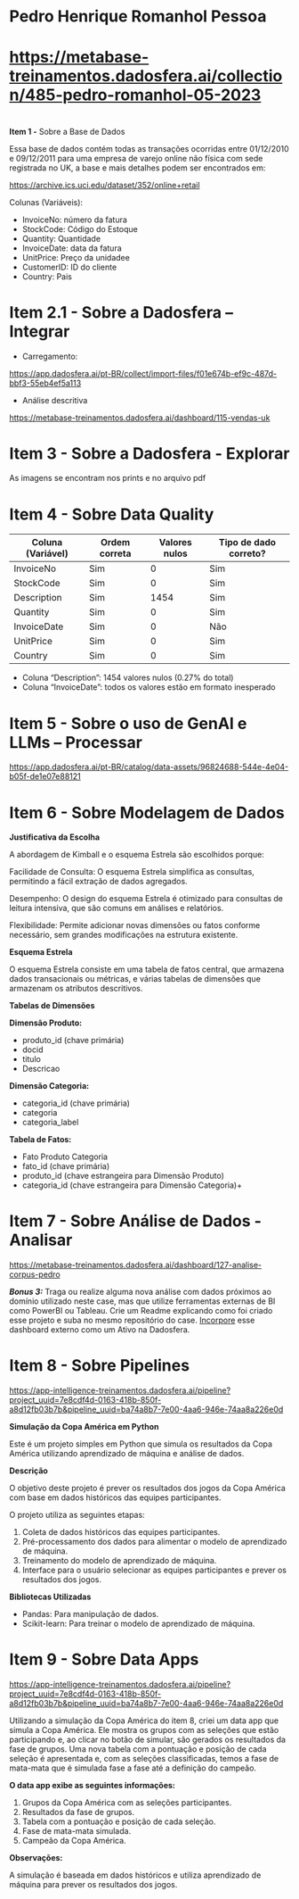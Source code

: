 # **Pedro Henrique Romanhol Pessoa**

# <https://metabase-treinamentos.dadosfera.ai/collection/485-pedro-romanhol-05-2023>

#

**Item 1 -** Sobre a Base de Dados

Essa base de dados contém todas as transações ocorridas entre 01/12/2010 e 09/12/2011 para uma empresa de varejo online não física com sede registrada no UK, a base e mais detalhes podem ser encontrados em:

<https://archive.ics.uci.edu/dataset/352/online+retail>

Colunas (Variáveis):

- InvoiceNo: número da fatura
- StockCode: Código do Estoque
- Quantity: Quantidade
- InvoiceDate: data da fatura
- UnitPrice: Preço da unidadee
- CustomerID: ID do cliente
- Country: Pais

# **Item 2.1 -** Sobre a Dadosfera – Integrar

- Carregamento:

<https://app.dadosfera.ai/pt-BR/collect/import-files/f01e674b-ef9c-487d-bbf3-55eb4ef5a113>

- Análise descritiva

<https://metabase-treinamentos.dadosfera.ai/dashboard/115-vendas-uk>

# **Item 3 -** Sobre a Dadosfera - Explorar

As imagens se encontram nos prints e no arquivo pdf

# **Item 4 -** Sobre Data Quality

| Coluna (Variável) | Ordem correta | Valores nulos | Tipo de dado correto? |
| --- | --- | --- | --- |
| InvoiceNo | Sim | 0   | Sim |
| StockCode | Sim | 0   | Sim |
| Description | Sim | 1454 | Sim |
| Quantity | Sim | 0   | Sim |
| InvoiceDate | Sim | 0   | Não |
| UnitPrice | Sim | 0   | Sim |
| Country | Sim | 0   | Sim |

- Coluna “Description”: 1454 valores nulos (0.27% do total)
- Coluna “InvoiceDate”: todos os valores estão em formato inesperado

# **Item 5 -** Sobre o uso de GenAI e LLMs – Processar

<https://app.dadosfera.ai/pt-BR/catalog/data-assets/96824688-544e-4e04-b05f-de1e07e88121>

# Item 6 - Sobre Modelagem de Dados

**Justificativa da Escolha**

A abordagem de Kimball e o esquema Estrela são escolhidos porque:

Facilidade de Consulta: O esquema Estrela simplifica as consultas, permitindo a fácil extração de dados agregados.

Desempenho: O design do esquema Estrela é otimizado para consultas de leitura intensiva, que são comuns em análises e relatórios.

Flexibilidade: Permite adicionar novas dimensões ou fatos conforme necessário, sem grandes modificações na estrutura existente.

**Esquema Estrela**

O esquema Estrela consiste em uma tabela de fatos central, que armazena dados transacionais ou métricas, e várias tabelas de dimensões que armazenam os atributos descritivos.

**Tabelas de Dimensões**

**Dimensão Produto:**

- produto_id (chave primária)
- docid
- titulo
- Descricao

**Dimensão Categoria:**

- categoria_id (chave primária)
- categoria
- categoria_label

**Tabela de Fatos:**

- Fato Produto Categoria
- fato_id (chave primária)
- produto_id (chave estrangeira para Dimensão Produto)
- categoria_id (chave estrangeira para Dimensão Categoria)+

# **Item 7 -** Sobre Análise de Dados - Analisar

<https://metabase-treinamentos.dadosfera.ai/dashboard/127-analise-corpus-pedro>

**_Bonus 3:_** Traga ou realize alguma nova análise com dados próximos ao domínio utilizado neste case, mas que utilize ferramentas externas de BI como PowerBI ou Tableau. Crie um Readme explicando como foi criado esse projeto e suba no mesmo repositório do case. [Incorpore](https://www.google.com/url?q=https://docs.dadosfera.ai/docs/carregar-ativos-manualmente&sa=D&source=editors&ust=1716474247010282&usg=AOvVaw2v2hMI7iO8ZjF_abZYBBZF) esse dashboard externo como um Ativo na Dadosfera.

# Item  8 - Sobre Pipelines

https://app-intelligence-treinamentos.dadosfera.ai/pipeline?project_uuid=7e8cdf4d-0163-418b-850f-a8d12fb03b7b&pipeline_uuid=ba74a8b7-7e00-4aa6-946e-74aa8a226e0d

**Simulação da Copa América em Python**

Este é um projeto simples em Python que simula os resultados da Copa América utilizando aprendizado de máquina e análise de dados.

**Descrição**

O objetivo deste projeto é prever os resultados dos jogos da Copa América com base em dados históricos das equipes participantes.

O projeto utiliza as seguintes etapas:

1. Coleta de dados históricos das equipes participantes.
2. Pré-processamento dos dados para alimentar o modelo de aprendizado de máquina.
3. Treinamento do modelo de aprendizado de máquina.
4. Interface para o usuário selecionar as equipes participantes e prever os resultados dos jogos.

**Bibliotecas Utilizadas**

- Pandas: Para manipulação de dados.
- Scikit-learn: Para treinar o modelo de aprendizado de máquina.

# Item  9 - Sobre Data Apps

https://app-intelligence-treinamentos.dadosfera.ai/pipeline?project_uuid=7e8cdf4d-0163-418b-850f-a8d12fb03b7b&pipeline_uuid=ba74a8b7-7e00-4aa6-946e-74aa8a226e0d

Utilizando a simulação da Copa América do item 8, criei um data app que simula a Copa América. Ele mostra os grupos com as seleções que estão participando e, ao clicar no botão de simular, são gerados os resultados da fase de grupos. Uma nova tabela com a pontuação e posição de cada seleção é apresentada e, com as seleções classificadas, temos a fase de mata-mata que é simulada fase a fase até a definição do campeão.

**O data app exibe as seguintes informações:**

1. Grupos da Copa América com as seleções participantes.
2. Resultados da fase de grupos.
3. Tabela com a pontuação e posição de cada seleção.
4. Fase de mata-mata simulada.
5. Campeão da Copa América.
   
**Observações:**

A simulação é baseada em dados históricos e utiliza aprendizado de máquina para prever os resultados dos jogos.
